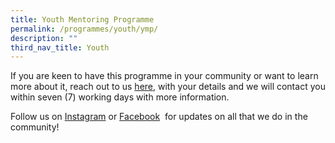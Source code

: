 ```yaml
---
title: Youth Mentoring Programme
permalink: /programmes/youth/ymp/
description: ""
third_nav_title: Youth
---
```




If you are keen to have this programme in your community or want to learn more about it, reach out to us&nbsp;[here](mailto:sportcares@sport.gov.sg), with your details and we will contact you within seven (7) working days with more information.

Follow us on&nbsp;[Instagram](https://safe.menlosecurity.com/https://www.instagram.com/sportcares/)&nbsp;or&nbsp;[Facebook](https://safe.menlosecurity.com/https://www.facebook.com/SportCaresSG)&nbsp; for updates on all that we do in the community!